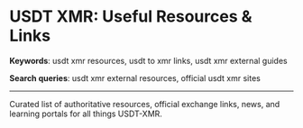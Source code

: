 # USDT XMR: Useful Resources & Links

**Keywords**: usdt xmr resources, usdt to xmr links, usdt xmr external guides

**Search queries**: usdt xmr external resources, official usdt xmr sites

---

Curated list of authoritative resources, official exchange links, news, and learning portals for all things USDT-XMR.